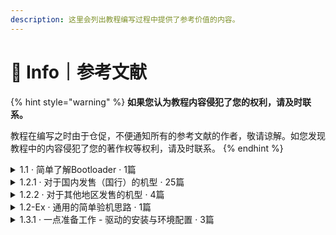 ```yaml
---
description: 这里会列出教程编写过程中提供了参考价值的内容。
---
```


# 📖 Info｜参考文献

{% hint style="warning" %}
**如果您认为教程内容侵犯了您的权利，请及时联系。**

教程在编写之时由于仓促，不便通知所有的参考文献的作者，敬请谅解。如您发现教程中的内容侵犯了您的著作权等权利，请及时联系。
{% endhint %}

<details>

<summary>1.1 · 简单了解Bootloader · 1篇</summary>

[https://www.bilibili.com/read/cv307758/](https://www.bilibili.com/read/cv307758)

</details>

<details>

<summary>1.2.1 · 对于国内发售（国行）的机型 · 25篇</summary>

[https://consumer.huawei.com/cn/support/warranty-policy/smartphone/](https://consumer.huawei.com/cn/support/warranty-policy/smartphone/)

[https://www.hihonor.com/cn/support/warrantypolicy/smartphone/](https://www.hihonor.com/cn/support/warrantypolicy/smartphone/)

[https://service.meizu.com/help/after\_ser.html#policy4/](https://service.meizu.com/help/after\_ser.html#policy4)

[https://www.bilibili.com/read/cv8869541/](https://www.bilibili.com/read/cv8869541/)

[https://motorola-global-portal.custhelp.com/app/standalone/bootloader/unlock-your-device-a/](https://motorola-global-portal.custhelp.com/app/standalone/bootloader/unlock-your-device-a)

[https://club.lenovo.com.cn/thread-5955202-1-1.html](https://club.lenovo.com.cn/thread-5955202-1-1.html)

[https://www.zui.com/iunlock/](https://www.zui.com/iunlock)

[https://www.oppo.cn/thread-393984762-1/](https://www.oppo.cn/thread-393984762-1)

[https://www.realmebbs.com/post-details/1275426081138028544/](https://www.realmebbs.com/post-details/1275426081138028544)

[https://www.sohu.com/a/15376544\_177698/](https://www.sohu.com/a/15376544\_177698)

[https://www.samsung.com/cn/support/warranty/](https://www.samsung.com/cn/support/warranty/)

[https://www.bilibili.com/read/cv3801929/](https://www.bilibili.com/read/cv3801929)

[https://service.sony.com.cn/content/casch/serviceinfo/servicepolicy.html](https://service.sony.com.cn/content/casch/serviceinfo/servicepolicy.html)

[https://developer.sony.com/develop/open-devices/get-started/unlock-bootloader#unlock-code/](https://developer.sony.com/develop/open-devices/get-started/unlock-bootloader#unlock-code)

[https://www.vivo.com.cn/service/questions/all?categoryId=96\&scroll=952.5714111328125/](https://www.vivo.com.cn/service/questions/all?categoryId=96\&scroll=952.5714111328125)

[https://www.mi.com/service/serviceAgreement?id=34/](https://www.mi.com/service/serviceAgreement?id=34)

[https://zhuanlan.zhihu.com/p/395020862/](https://zhuanlan.zhihu.com/p/395020862)

[http://www.miui.com/unlock/index.html/](http://www.miui.com/unlock/index.html)

[https://service.oneplus.com/cn/search/search-detail?id=op33/](https://service.oneplus.com/cn/search/search-detail?id=op33)

[https://rma.zte.com.cn/show/appMobileServicePolicy/](https://rma.zte.com.cn/show/appMobileServicePolicy)

[https://www.nubia.com/active/aftersalespolicy.html#faq04/](https://www.nubia.com/active/aftersalespolicy.html#faq04)

[https://www.zhihu.com/question/288372173/](https://www.zhihu.com/question/288372173)

[https://www.52pojie.cn/thread-816065-1-1.html](https://www.52pojie.cn/thread-816065-1-1.html)

[https://www.coolapk.com/feed/38128839/](https://www.coolapk1s.com/feed/38128839)

[https://www.coolapk.com/feed/38926327/](https://www.coolapk1s.com/feed/38926327)

[https://github.com/sukanka/MEIZU16S\_unlock\_tutorial/wiki/](https://github.com/sukanka/MEIZU16S\_unlock\_tutorial/wiki/%E4%B8%AD%E6%96%87%E6%95%99%E7%A8%8B)

</details>

<details>

<summary>1.2.2 · 对于其他地区发售的机型 · 4篇</summary>

[https://www.ithome.com/0/590/830.htm](https://www.ithome.com/0/590/830.htm)

[https://developer.lge.com/resource/mobile/RetrieveBootloader.dev](https://developer.lge.com/resource/mobile/RetrieveBootloader.dev)

[https://www.xda-developers.com/how-to-bootloader-unlock-root-magisk-nothing-phone-1/](https://www.xda-developers.com/how-to-bootloader-unlock-root-magisk-nothing-phone-1/)

[https://sajotim.github.io/](https://sajotim.github.io/2020/03/15/Sony%E9%80%9A%E7%94%A8%E5%88%B7%E6%9C%BA%E6%8C%87%E5%8D%97-2020/)

</details>

<details>

<summary>1.2-Ex · 通用的简单验机思路 · 1篇</summary>

[https://m.buy.mi.com/hk/registration/](https://m.buy.mi.com/hk/registration)



</details>

<details>

<summary>1.3.1 · 一点准备工作 - 驱动的安装与环境配置 · 3篇</summary>

[https://developer.android.com/studio/run/oem-usb#InstallingDriver/](https://developer.android.com/studio/run/oem-usb#InstallingDriver)

[https://developer.android.com/studio/run/win-usb/](https://developer.android.com/studio/run/win-usb)

[https://developer.sony.com/develop/drivers/](https://developer.sony.com/develop/drivers/)

</details>
